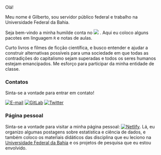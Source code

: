 Olá!

Meu nome é Gilberto, sou servidor público federal e trabalho na Universidade Federal da Bahia.

Seja bem-vindo a minha humilde conta no [![](https://img.shields.io/static/v1?label=GitHub&message=gilberto-sassi&color=black&logo=github)](https://github.com/gilberto-sassi/) . Aqui eu coloco alguns pacotes em linguagem `R` e notas de aulas.

Curto livros e filmes de ficção científica, e  busco entender e ajudar a construir alternativas possíveis para uma sociedade em que todas as contradições do capitalismo sejam superadas e todos os seres humanos estejam emancipados. Me esforço para participar da minha entidade de classe.

### Contatos

Sinta-se a vontade para entrar em contato!

[![E-mail](https://img.shields.io/static/v1?label=Gmail&message=sassi.pereira.gilberto&color=red&logo=gmail)](mailto:sassi.pereira.gilberto@gmail.com)
[![GitLab](https://img.shields.io/static/v1?label=GitLab&message=gilberto-sassi&color=orange&logo=gitlab)](https://gitlab.com/gilberto-sassi)
[![Twitter](https://img.shields.io/static/v1?label=Twitter&message=gilberto_sassi&color=blue&logo=twitter)](https://twitter.com/gilberto_sassi)

### Página pessoal

Sinta-se a vontade para visitar a minha página pessoal: [![Netlify](https://img.shields.io/badge/Netlify-Página%20pessoal-brightgreen)](https://gilberto-sassi.netlify.app/pt/). Lá, eu organizo algumas postagens sobre estatística e ciência de dados, e também coloco os mateŕiais didáticos das disciplina que eu leciono na [Universidade Federal da Bahia](https://est.ufba.br) e os projetos de pesquisa que eu estou envolvido.
